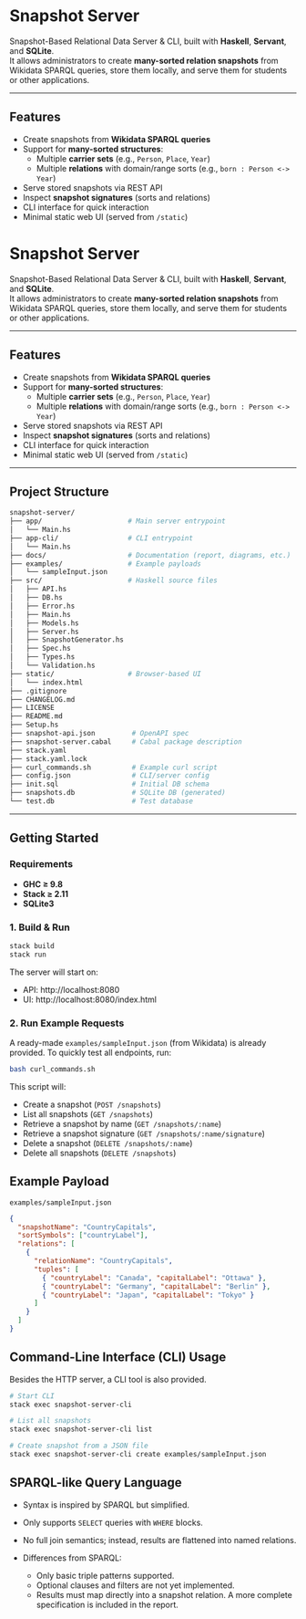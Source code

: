 # Snapshot Server

Snapshot-Based Relational Data Server & CLI, built with **Haskell**, **Servant**, and **SQLite**.  
It allows administrators to create **many-sorted relation snapshots** from Wikidata SPARQL queries, store them locally, and serve them for students or other applications.

---

##  Features

- Create snapshots from **Wikidata SPARQL queries**
- Support for **many-sorted structures**:
  - Multiple **carrier sets** (e.g., `Person`, `Place`, `Year`)
  - Multiple **relations** with domain/range sorts (e.g., `born : Person <-> Year`)
- Serve stored snapshots via REST API
- Inspect **snapshot signatures** (sorts and relations)
- CLI interface for quick interaction
- Minimal static web UI (served from `/static`)

# Snapshot Server

Snapshot-Based Relational Data Server & CLI, built with **Haskell**, **Servant**, and **SQLite**.  
It allows administrators to create **many-sorted relation snapshots** from Wikidata SPARQL queries, store them locally, and serve them for students or other applications.

---

## Features

- Create snapshots from **Wikidata SPARQL queries**
- Support for **many-sorted structures**:
  - Multiple **carrier sets** (e.g., `Person`, `Place`, `Year`)
  - Multiple **relations** with domain/range sorts (e.g., `born : Person <-> Year`)
- Serve stored snapshots via REST API
- Inspect **snapshot signatures** (sorts and relations)
- CLI interface for quick interaction
- Minimal static web UI (served from `/static`)

---

## Project Structure

```bash
snapshot-server/
├── app/                     # Main server entrypoint
│   └── Main.hs
├── app-cli/                 # CLI entrypoint
│   └── Main.hs
├── docs/                    # Documentation (report, diagrams, etc.)
├── examples/                # Example payloads
│   └── sampleInput.json
├── src/                     # Haskell source files
│   ├── API.hs
│   ├── DB.hs
│   ├── Error.hs
│   ├── Main.hs
│   ├── Models.hs
│   ├── Server.hs
│   ├── SnapshotGenerator.hs
│   ├── Spec.hs
│   ├── Types.hs
│   └── Validation.hs
├── static/                  # Browser-based UI
│   └── index.html
├── .gitignore
├── CHANGELOG.md
├── LICENSE
├── README.md
├── Setup.hs
├── snapshot-api.json         # OpenAPI spec
├── snapshot-server.cabal     # Cabal package description
├── stack.yaml
├── stack.yaml.lock
├── curl_commands.sh          # Example curl script
├── config.json               # CLI/server config
├── init.sql                  # Initial DB schema
├── snapshots.db              # SQLite DB (generated)
└── test.db                   # Test database
```
---

##  Getting Started

### Requirements
- **GHC ≥ 9.8**
- **Stack ≥ 2.11**
- **SQLite3** 

### 1. Build & Run
```bash
stack build
stack run
```

The server will start on:
- API: http://localhost:8080
- UI: http://localhost:8080/index.html

### 2. Run Example Requests

A ready-made `examples/sampleInput.json` (from Wikidata) is already provided.
To quickly test all endpoints, run:
```bash
bash curl_commands.sh
```
This script will:
- Create a snapshot (`POST /snapshots`)
- List all snapshots (`GET /snapshots`)
- Retrieve a snapshot by name (`GET /snapshots/:name`)
- Retrieve a snapshot signature (`GET /snapshots/:name/signature`)
- Delete a snapshot (`DELETE /snapshots/:name`)
- Delete all snapshots (`DELETE /snapshots`)

## Example Payload



`examples/sampleInput.json`

```json
{
  "snapshotName": "CountryCapitals",
  "sortSymbols": ["countryLabel"],
  "relations": [
    {
      "relationName": "CountryCapitals",
      "tuples": [
        { "countryLabel": "Canada", "capitalLabel": "Ottawa" },
        { "countryLabel": "Germany", "capitalLabel": "Berlin" },
        { "countryLabel": "Japan", "capitalLabel": "Tokyo" }
      ]
    }
  ]
}
```

## Command-Line Interface (CLI) Usage
Besides the HTTP server, a CLI tool is also provided.

```bash
# Start CLI
stack exec snapshot-server-cli

# List all snapshots
stack exec snapshot-server-cli list

# Create snapshot from a JSON file
stack exec snapshot-server-cli create examples/sampleInput.json
```

## SPARQL-like Query Language

- Syntax is inspired by SPARQL but simplified.
- Only supports `SELECT` queries with `WHERE` blocks.
- No full join semantics; instead, results are flattened into named relations.
- Differences from SPARQL:

  - Only basic triple patterns supported.
  - Optional clauses and filters are not yet implemented.
  - Results must map directly into a snapshot relation.
A more complete specification is included in the report.






